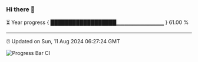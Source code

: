 ### Hi there 👋

⏳ Year progress { ██████████████████▁▁▁▁▁▁▁▁▁▁▁▁ } 61.00 %

---

⏰ Updated on Sun, 11 Aug 2024 06:27:24 GMT

![Progress Bar CI](https://github.com/ZhaoGui/ZhaoGui/workflows/Progress%20Bar%20CI/badge.svg)
